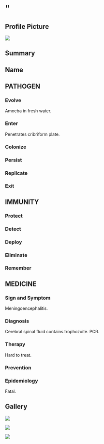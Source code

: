 # "

## Profile Picture

![](1.jpeg)

## Summary

## Name

## PATHOGEN

### Evolve

Amoeba in fresh water.

### Enter

Penetrates cribriform plate.

### Colonize

### Persist

### Replicate

### Exit

## IMMUNITY

### Protect

### Detect

### Deploy

### Eliminate

### Remember

## MEDICINE

### Sign and Symptom

Meningoencephalitis.

### Diagnosis

Cerebral spinal fluid contains trophozoite.
PCR.

### Therapy

Hard to treat.

### Prevention

### Epidemiology

Fatal.

## Gallery

![](2.jpeg)

![](3.jpeg)

![](4.jpeg)
